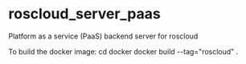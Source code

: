 # roscloud_server_paas
Platform as a service (PaaS) backend server for roscloud

To build the docker image:
    cd docker
    docker build --tag="roscloud" .
